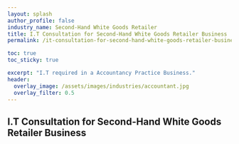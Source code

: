 ```yaml
---
layout: splash 
author_profile: false 
industry_name: Second-Hand White Goods Retailer
title: I.T Consultation for Second-Hand White Goods Retailer Business
permalink: /it-consultation-for-second-hand-white-goods-retailer-business

toc: true
toc_sticky: true

excerpt: "I.T required in a Accountancy Practice Business."
header:
  overlay_image: /assets/images/industries/accountant.jpg
  overlay_filter: 0.5 
---
```


## I.T Consultation for Second-Hand White Goods Retailer Business